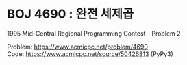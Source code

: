 # BOJ 4690 : 완전 세제곱
1995 Mid-Central Regional Programming Contest - Problem 2  
  
Problem: https://www.acmicpc.net/problem/4690  
Code: https://www.acmicpc.net/source/50426813 (PyPy3)
